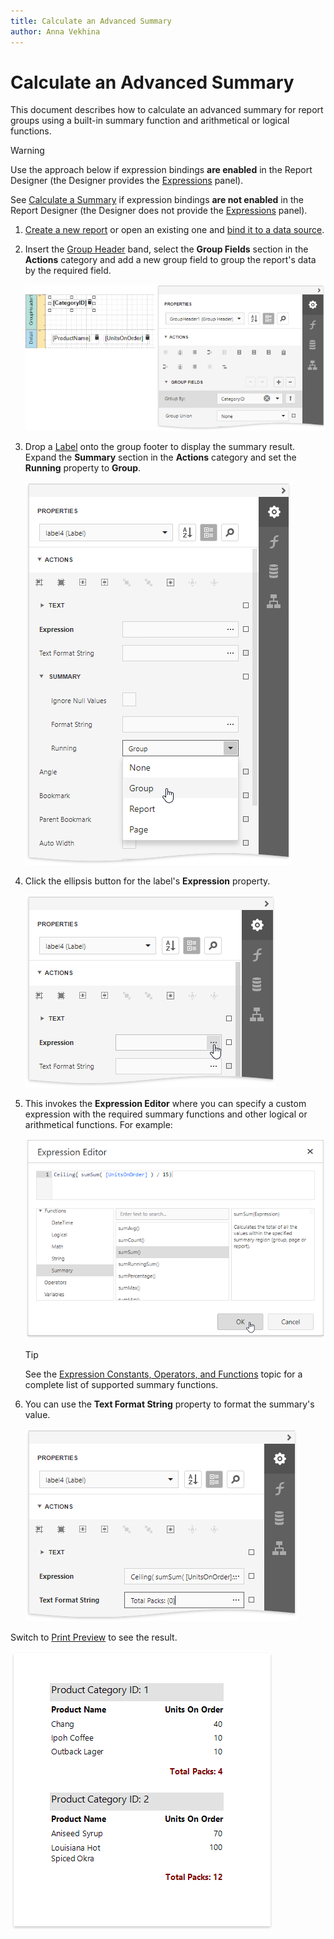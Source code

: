 ```yaml
---
title: Calculate an Advanced Summary
author: Anna Vekhina
---
```

# Calculate an Advanced Summary

This document describes how to calculate an advanced summary for report groups using a built-in summary function and arithmetical or logical functions.

> [!Warning]
> Use the approach below if expression bindings **are enabled** in the Report Designer (the Designer provides the [Expressions](../../report-designer-tools/ui-panels/expressions-panel.md) panel).
>
> See [Calculate a Summary](../shape-data-data-bindings/calculate-a-summary.md) if expression bindings **are not enabled** in the Report Designer (the Designer does not provide the [Expressions](../../report-designer-tools/ui-panels/expressions-panel.md) panel).

1. [Create a new report](../../add-new-reports.md) or open an existing one and [bind it to a data source](../../bind-to-data.md).

2. Insert the [Group Header](../../introduction-to-banded-reports.md) band, select the **Group Fields** section in the **Actions** category and add a new group field to group the report's data by the required field. 

    ![](../../../../images/eurd-web-label-advanced-summary-group-data.png)

3. Drop a [Label](../../use-report-elements/use-basic-report-controls/label.md) onto the group footer to display the summary result. Expand the **Summary** section in the **Actions** category and set the **Running** property to **Group**.

    ![](../../../../images/eurd-web-label-advanced-summary-running.png)

4. Click the ellipsis button for the label's **Expression** property.

    ![](../../../../images/eurd-web-label-advanced-summary-expression-property.png)

5. This invokes the **Expression Editor** where you can specify a custom expression with the required summary functions and other logical or arithmetical functions. For example:

    ![](../../../../images/eurd-web-label-advanced-summary-expression-editor.png)

	> [!TIP]
	> See the [Expression Constants, Operators, and Functions](../../use-expressions/expression-syntax.md) topic for a complete list of supported summary functions.

6. You can use the **Text Format String** property to format the summary's value.
	
	![](../../../../images/eurd-web-label-advanced-summary-format-string.png)

Switch to [Print Preview](../../preview-print-and-export-reports.md) to see the result.

![](../../../../images/eurd-web-label-advanced-summary-result.png)